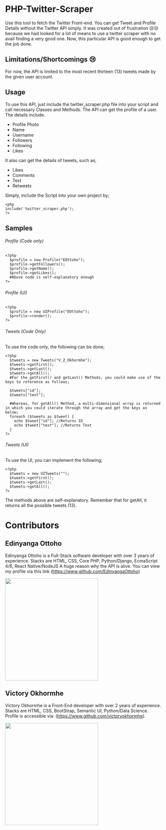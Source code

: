 # PHP-Twitter-Scraper
Use this tool to fetch the Twitter Front-end. You can get Tweet and Profile Details without the Twitter API simply. It was created out of frustration 😒😒 because we had looked for a lot of means to use a twitter scraper with no avail finding a very good one. Now, this particular API is good enough to get the job done.

## Limitations/Shortcomings 😢
For now, the API is limited to the most recent thirteen (13) tweets made by the given user account.

## Usage
To use this API, just include the twitter_scraper.php file into your script and call necessary Classes and Methods. The API can get the profile of a user. The details include.

- Profile Photo
- Name
- Username
- Followers
- Following
- Likes

It also can get the details of tweets, such as;
- Likes
- Comments
- Text
- Retweets

Simply, include the Script into your own project by;
```
<php
include('twitter_scraper.php');
?>
```
## Samples
###### Profile (Code only)
```
<?php
  $profile = new Profile("EOttoho");
  $profile->getFollowers();
  $profile->getName();
  $profile->getLikes();
  #Above code is self-explanatory enough
?>
```
###### Profile (UI)
```
<?php
  $profile = new UIProfile("EOttoho");
  $profile->render();
?>
```

###### Tweets (Code Only)
To use the code only, the following can be done;
```
<?php
  $tweets = new Tweets("V_Z_Okhormhe");
  $tweets->getFirst();
  $tweets->getLast();
  $tweets->getAll();
  #For the getFirst() and getLast() Methods, you could make use of the keys to reference as follows;
  
  $tweets["id"];
  $tweets["text"];
  
  #Whereas, for getAll() Method, a multi-dimensional array is returned in which you could iterate through the array and get the keys as below;
  foreach ($tweets as $tweet) {
    echo $tweet["id"]; //Returns ID
    echo $tweet["text"]; //Returns Text
  }
?>
```
###### Tweets (UI)
To use the UI, you can implement the following;
```
<?php
  $tweets = new UITweets("");
  $tweets->getFirst();
  $tweets->getLast();
  $tweets->getAll();
?>
```
The methods above are self-explanatory. Remember that for getAll, it returns all the possible tweets (13).

# Contributors
## Edinyanga Ottoho
Edinyanga Ottoho is a Full-Stack software developer with over 3 years of experience. Stacks are HTML, CSS, Core PHP, Python/Django, EcmaScript 4/6, React Native/NodeJS A huge reason why the API is alive.
You can view my profile via this link (https://www.github.com/EdinyangaOttoho)

<img src="https://avatars3.githubusercontent.com/u/45470783?s=460&v=4" style="width:300px;height:330px">

## Victory Okhormhe
Victory Okhormhe is a Front-End developer with over 2 years of experience. Stacks are HTML, CSS, BootStrap, Semantic UI, Python/Data Science. Profile is accessible via: (https://www.github.com/victoryokhormhe).

<img src="https://avatars0.githubusercontent.com/u/41402418?s=460&v=4" style="width:300px;height:330px">
